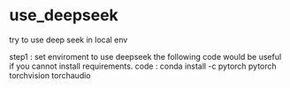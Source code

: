 # use_deepseek
try to use deep seek in local env

step1 : set enviroment to use deepseek
the following code would be useful if you cannot install requirements.
code : conda install -c pytorch pytorch torchvision torchaudio